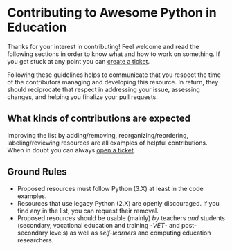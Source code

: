# Contributing to Awesome Python in Education

Thanks for your interest in contributing! Feel welcome and read the following sections in order to know what and how to work on something. If you get stuck at any point you can [create a ticket](https://github.com/quobit/awesome-python-in-education/issues/new).

Following these guidelines helps to communicate that you respect the time of the contributors managing and developing this resource. In return, they should reciprocate that respect in addressing your issue, assessing changes, and helping you finalize your pull requests.

## What kinds of contributions are expected

Improving the list by adding/removing, reorganizing/reordering, labeling/reviewing resources are all examples of helpful contributions. When in doubt you can always [open a ticket](https://github.com/quobit/awesome-python-in-education/issues/new).

## Ground Rules

* Proposed resources must follow Python (3.X) at least in the code examples.
* Resources that use legacy Python (2.X) are openly discouraged. If you find any in the list, you can request their removal. 
* Proposed resources should be usable (mainly) *by* teachers *and* students (secondary, vocational education and training -*VET*- and post-secondary levels) as well as *self-learners* and computing education researchers.
